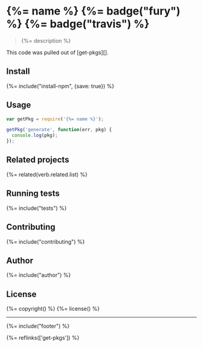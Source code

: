 # {%= name %} {%= badge("fury") %} {%= badge("travis") %}

> {%= description %}

This code was pulled out of [get-pkgs][].

## Install
{%= include("install-npm", {save: true}) %}

## Usage

```js
var getPkg = require('{%= name %}');

getPkg('generate', function(err, pkg) {
  console.log(pkg);
});
```

## Related projects
{%= related(verb.related.list) %}

## Running tests
{%= include("tests") %}

## Contributing
{%= include("contributing") %}

## Author
{%= include("author") %}

## License
{%= copyright() %}
{%= license() %}

***

{%= include("footer") %}

{%= reflinks(['get-pkgs']) %}
